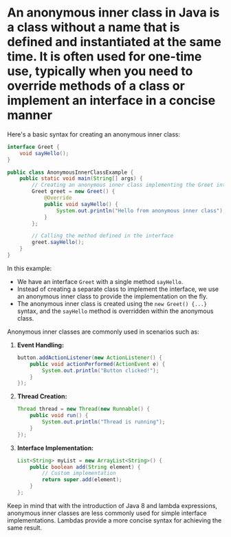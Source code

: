 # An **anonymous inner class** in Java is a class without a name that is defined and instantiated at the same time. It is often used for one-time use, typically when you need to override methods of a class or implement an interface in a concise manner

Here's a basic syntax for creating an anonymous inner class:

```java
interface Greet {
    void sayHello();
}

public class AnonymousInnerClassExample {
    public static void main(String[] args) {
        // Creating an anonymous inner class implementing the Greet interface
        Greet greet = new Greet() {
            @Override
            public void sayHello() {
                System.out.println("Hello from anonymous inner class");
            }
        };

        // Calling the method defined in the interface
        greet.sayHello();
    }
}
```

In this example:

- We have an interface `Greet` with a single method `sayHello`.
- Instead of creating a separate class to implement the interface, we use an anonymous inner class to provide the implementation on the fly.
- The anonymous inner class is created using the `new Greet() {...}` syntax, and the `sayHello` method is overridden within the anonymous class.

Anonymous inner classes are commonly used in scenarios such as:

1. **Event Handling:**

   ```java
   button.addActionListener(new ActionListener() {
       public void actionPerformed(ActionEvent e) {
           System.out.println("Button clicked!");
       }
   });
   ```

2. **Thread Creation:**

   ```java
   Thread thread = new Thread(new Runnable() {
       public void run() {
           System.out.println("Thread is running");
       }
   });
   ```

3. **Interface Implementation:**

   ```java
   List<String> myList = new ArrayList<String>() {
       public boolean add(String element) {
           // Custom implementation
           return super.add(element);
       }
   };
   ```

Keep in mind that with the introduction of Java 8 and lambda expressions, anonymous inner classes are less commonly used for simple interface implementations. Lambdas provide a more concise syntax for achieving the same result.
